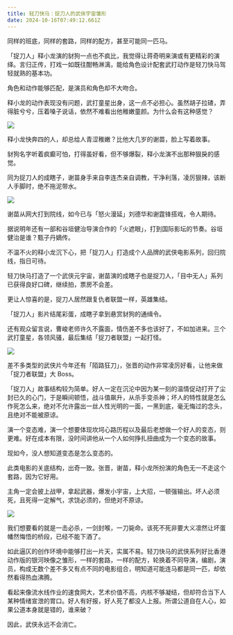 ```yaml
---
title: 轻刀快马：捉刀人的武侠宇宙雏形
date: 2024-10-16T07:49:12.661Z
---
```



同样的班底，同样的套路，同样的配方，甚至可能同一匹马。

「捉刀人」释小龙演的豺狗一点也不疯比，我觉得让蒋奇明来演或有更精彩的演绎。言归正传，打戏一如既往酣畅淋漓，能给角色设计配套武打动作是轻刀快马驾轻就熟的基本功。

角色和动作能够匹配，是演员和角色却不大吻合。

释小龙的动作表现没有问题，武打童星出身，这一点不必担心。虽然胡子拉碴，弄得脏兮兮，压着嗓子说话，依然不难看出他稚嫩童颜。为什么会有这种感觉？

![](https://img.lenband.com/my-img/2024/10/10b53058c8e20435d5dc900a007c7be5.png)

释小龙快奔四的人，却总给人青涩稚嫩？比他大几岁的谢苗，脸上写着故事。

豺狗名字听着疯癫可怕，打得虽好看，但不够爆裂，释小龙演不出那种狠戾的感觉。

同为捉刀人的成瞎子，谢苗身手来自李连杰亲自调教，干净利落，凌厉狠辣，该断人手脚时，绝不拖泥带水。

![](https://img.lenband.com/my-img/2024/10/6adfa51af1a1c56e2f431108a8d16de0.png)

谢苗从网大打到院线，如今已与「怒火漫延」刘德华和谢霆锋搭戏，令人期待。

据说明年还有一部和谷垣健治导演合作的「火遮眼」，打到国际影坛的节奏。谷垣健治是谁？甄子丹嫡传。

不温不火的释小龙沉下心，把「捉刀人」打造成个人品牌的武侠电影系列，回归院线，指日可待。

轻刀快马打造了一个武侠元宇宙，谢苗演的成瞎子也是捉刀人，「目中无人」系列已获得良好口碑，继续拍，票房不会差。

更让人惊喜的是，捉刀人居然跟复仇者联盟一样，英雄集结。

「捉刀人」影片结尾彩蛋，成瞎子拿到悬赏豺狗的通缉令。

还有观众留言说，曹峻老师许久不露面，情伤差不多也该好了，不如加进来。三个武打童星，各领风骚，最后集结「捉刀者联盟」一起打怪。

![](https://img.lenband.com/my-img/2024/10/11513b708df06af9426912240cfe8302.png)


差不多类型的武侠片今年还有「陌路狂刀」，张晋的动作非常凌厉好看，让他来做「捉刀者联盟」大 Boss。

「捉刀人」故事结构较为简单。好人一定在沉沦中因为某一刻的温情促动打开了尘封已久的心门，于是瞬间顿悟，战斗值飙升，从杀手变杀神；坏人的特性就是怎么作死怎么来，绝对不允许露出一丝人性光明的一面，一黑到底，毫无悔过的念头，且绝对不能被原谅。

演一个变态难，演一个想要体现坎坷心路历程以及最后老想做一个好人的变态，则更难。好在成本有限，没时间讲他从一个人如何挣扎扭曲成为一个变态的故事。

现如今，没人想知道变态是怎么变态的。

此类电影的关底结构，出奇一致。张晋，谢苗，释小龙所扮演的角色无一不走这个套路，因为它好用。

主角一定会披上战甲，拿起武器，爆发小宇宙，上大招，一顿强输出。坏人必须死，且死得一定解气，求饶必须的，但绝对不原谅。

![](https://img.lenband.com/my-img/2024/10/1e715f9fd53ac7446d958d2596fdcd43.png)

我们想要看的就是一击必杀，一剑封喉，一刀毙命。该死不死非要大义凛然让坏蛋幡然悔悟的桥段，已经不能下酒了。

如此逼仄的创作环境中能够打出一片天，实属不易。轻刀快马的武侠系列好比香港动作版的银河映像之雏形，一样的套路，一样的配方，轮换着不同导演，编剧，演员，构成无数个差不多又有点不同的电影组合，明知道可能连马都是同一匹，却依然看得热血沸腾。

看起来像流水线作业的速食网大，艺术价值不高，内核不够凝结，但却符合当下人某种情绪宣泄的胃口。好人有好报，好人死了都没人上报。所谓公道自在人心，如果公道本身就是错的，谁来破？

因此，武侠永远不会消亡。